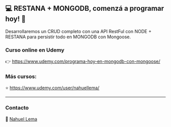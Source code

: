 ## 💻 RESTANA + MONGODB, comenzá a programar hoy! 👊
Desarrollaremos un CRUD completo con una API RestFul con NODE + RESTANA para persistir todo en MONGODB con Mongoose.

### Curso online en Udemy

👉 https://www.udemy.com/programa-hoy-en-mongodb-con-mongoose/

### Más cursos:

⭐ https://www.udemy.com/user/nahuellema/

---

### Contacto

👋 [Nahuel Lema](https://www.linkedin.com/in/nahuellema/)